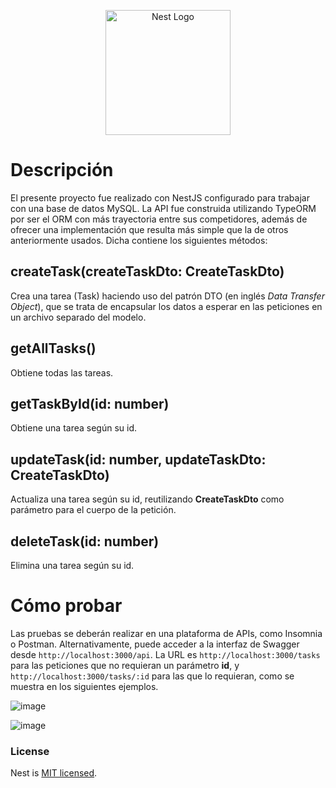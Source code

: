 <p align="center">
  <a href="http://nestjs.com/" target="blank"><img src="https://nestjs.com/img/logo-small.svg" width="200" alt="Nest Logo" /></a>
</p>

# Descripción

El presente proyecto fue realizado con NestJS configurado para trabajar con una base de datos MySQL.
La API fue construida utilizando TypeORM por ser el ORM con más trayectoria entre sus competidores, además de ofrecer una implementación que resulta más simple que la de otros anteriormente usados. Dicha contiene los siguientes métodos:

## createTask(createTaskDto: CreateTaskDto)

Crea una tarea (Task) haciendo uso del patrón DTO (en inglés *Data Transfer Object*), que se trata de encapsular los datos a esperar en las peticiones en un archivo separado del modelo.

## getAllTasks()
Obtiene todas las tareas.

## getTaskById(id: number)
Obtiene una tarea según su id.

## updateTask(id: number, updateTaskDto: CreateTaskDto)
Actualiza una tarea según su id, reutilizando **CreateTaskDto** como parámetro para el cuerpo de la petición.

## deleteTask(id: number)
Elimina una tarea según su id.

# Cómo probar

Las pruebas se deberán realizar en una plataforma de APIs, como Insomnia o Postman. Alternativamente, puede acceder a la interfaz de Swagger desde ```http://localhost:3000/api```.
La URL es ```http://localhost:3000/tasks``` para las peticiones que no requieran un parámetro **id**, y ```http://localhost:3000/tasks/:id``` para las que lo requieran, como se muestra en los siguientes ejemplos.

![image](https://github.com/ezqHerrera/tasksjs/assets/72275360/77b9b539-e61d-4634-a93d-c041585f4217)

![image](https://github.com/ezqHerrera/tasksjs/assets/72275360/1bcea79b-f46b-4414-b17b-1dc34d87a639)


### License

Nest is [MIT licensed](LICENSE).
